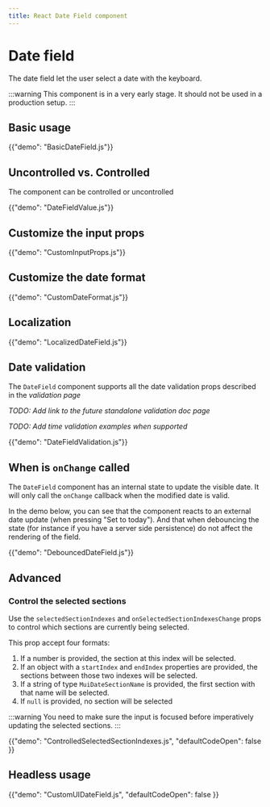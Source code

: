 ```yaml
---
title: React Date Field component
---
```


# Date field

<p class="description">The date field let the user select a date with the keyboard.</p>

:::warning
This component is in a very early stage.
It should not be used in a production setup.
:::

## Basic usage

{{"demo": "BasicDateField.js"}}

## Uncontrolled vs. Controlled

The component can be controlled or uncontrolled

{{"demo": "DateFieldValue.js"}}

## Customize the input props

{{"demo": "CustomInputProps.js"}}

## Customize the date format

{{"demo": "CustomDateFormat.js"}}

## Localization

{{"demo": "LocalizedDateField.js"}}

## Date validation

The `DateField` component supports all the date validation props described in the _validation page_

_TODO: Add link to the future standalone validation doc page_

_TODO: Add time validation examples when supported_

{{"demo": "DateFieldValidation.js"}}

## When is `onChange` called

The `DateField` component has an internal state to update the visible date.
It will only call the `onChange` callback when the modified date is valid.

In the demo below, you can see that the component reacts to an external date update (when pressing "Set to today").
And that when debouncing the state (for instance if you have a server side persistence) do not affect the rendering of the field.

{{"demo": "DebouncedDateField.js"}}

## Advanced

### Control the selected sections

Use the `selectedSectionIndexes` and `onSelectedSectionIndexesChange` props to control which sections are currently being selected.

This prop accept four formats:

1. If a number is provided, the section at this index will be selected.
2. If an object with a `startIndex` and `endIndex` properties are provided, the sections between those two indexes will be selected.
3. If a string of type `MuiDateSectionName` is provided, the first section with that name will be selected.
4. If `null` is provided, no section will be selected

:::warning
You need to make sure the input is focused before imperatively updating the selected sections.
:::

{{"demo": "ControlledSelectedSectionIndexes.js", "defaultCodeOpen": false }}

## Headless usage

{{"demo": "CustomUIDateField.js", "defaultCodeOpen": false }}

